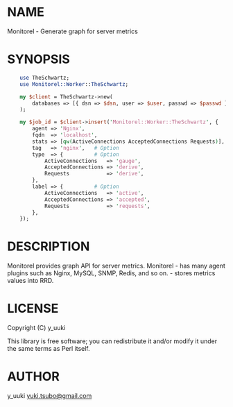 # NAME

Monitorel - Generate graph for server metrics

# SYNOPSIS

```perl
    use TheSchwartz;
    use Monitorel::Worker::TheSchwartz;

    my $client = TheSchwartz->new(
        databases => [{ dsn => $dsn, user => $user, passwd => $passwd }],
    );

    my $job_id = $client->insert('Monitorel::Worker::TheSchwartz', {
        agent => 'Nginx',
        fqdn  => 'localhost',
        stats => [qw(ActiveConnections AcceptedConnections Requests)],
        tag   => 'nginx',   # Option
        type  => {          # Option
            ActiveConnections   => 'gauge',
            AcceptedConnections => 'derive',
            Requests            => 'derive',
        },
        label => {          # Option
            ActiveConnections   => 'active',
            AcceptedConnections => 'accepted',
            Requests            => 'requests',
        },
    });
```

# DESCRIPTION

Monitorel provides graph API for server metrics.
Monitorel
    - has many agent plugins such as Nginx, MySQL, SNMP, Redis, and so on.
    - stores metrics values into RRD.

# LICENSE

Copyright (C) y\_uuki

This library is free software; you can redistribute it and/or modify
it under the same terms as Perl itself.

# AUTHOR

y\_uuki <yuki.tsubo@gmail.com>
